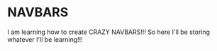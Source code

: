 # NAVBARS
I am learning how to create CRAZY NAVBARS!!! So here I'll be storing whatever I'll be learning!!!
